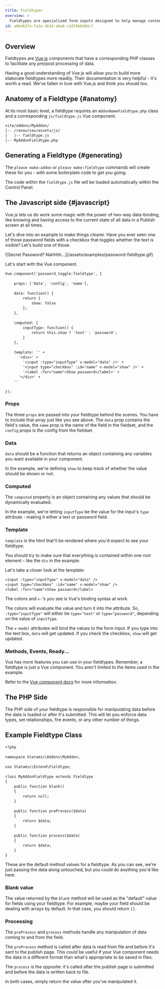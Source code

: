```yaml
---
title: Fieldtypes
overview: >
  Fieldtypes are specialized form inputs designed to help manage content and data in the control panel. They are flexible and reusuable in all Content Types.
id: a6bd62fe-fa1e-4b34-aba8-c2d74b6d8dc7
---
```

## Overview

Fieldtypes are [Vue.js][vue] components that have a corresponding PHP classes to facilitate any pre/post processing of data.

Having a good understanding of Vue.js will allow you to build more elaborate fieldtypes more readily. Their documentation is very helpful - it's worth a read. We've fallen in love with Vue.js and think you should too.


## Anatomy of a Fieldtype {#anatomy}

At its most basic level, a fieldtype requires an `AddonNameFieldtype.php` class and a corresponding `js/fieldtype.js` Vue component.

``` .language-files
site/addons/MyAddon/
|-- /resources/assets/js/
|   |-- fieldtype.js
|-- MyAddonFieldtype.php
```

## Generating a Fieldtype {#generating}

The `please make:addon` or `please make:fieldtype` commands will create these for you - with some boilerplate code to get you going.

The code within the `fieldtype.js` file will be loaded automatically within the Control Panel.

## The Javascript side {#javascript}

Vue.js lets us do work some magic with the power of two-way data-binding, like knowing and having access to the current state of all data in a Publish screen at all times.

Let's dive into an example to make things clearer. Have you ever seen one of those password fields with a checkbox that toggles whether the text is visible? Let's build one of those.

<div class="screenshot padded" markdown=1>
  ![Secret Password? Nahhhh...](/assets/examples/password-fieldtype.gif)
</div>

Let's start with the Vue component.

``` .language-javascript
Vue.component('password_toggle-fieldtype', {

    props: ['data', 'config', 'name'],

    data: function() {
        return {
            show: false
        };
    },

    computed: {
        inputType: function() {
            return this.show ? 'text' : 'password';
        }
    }, 

    template: '' +
      '<div>' +
        '<input :type="inputType" v-model="data" />' +
        '<input type="checkbox" :id="name" v-model="show" />' +
        '<label :for="name">Show password</label>' +
      '</div>' +
    ''

});
```

### Props

The three `props` are passed into your fieldtype behind the scenes. You have to include that array just like you see above. The `data` prop contains the field's value, the `name` prop is the name of the field in the fieldset, and the `config` props is the config from the fieldset.

### Data 

`data` should be a function that returns an object containing any variables you want available in your component.

In the example, we're defining `show` to keep track of whether the value should be shown or not.

### Computed

The `computed` property is an object containing any values that should be dynamically evaluated.

In the example, we're letting `inputType` be the value for the input's `type` attribute - making it either a text or password field.

### Template

`template` is the html that'll be rendered where you'd expect to see your fieldtype.

You should try to make sure that everything is contained within one root element - like the `div` in the example.

Let's take a closer look at the template:

```
<input :type="inputType" v-model="data" />
<input type="checkbox" :id="name" v-model="show" />
<label :for="name">Show password</label>
```

The colons and `v-`'s you see is Vue's binding syntax at work.

The colons will evaluate the value and turn it into the attribute. So, `:type="inputType"` will either be `type="text"` or `type="password"`, depending on the value of `inputType`.

The `v-model` attributes will bind the values to the form input. If you type into the text box, `data` will get updated. If you check the checkbox, `show` will get updated.

### Methods, Events, Ready...

Vue has more features you can use in your fieldtypes. Remember, a fieldtype is just a Vue component. You aren't limited to the items used in the example.

Refer to the [Vue component docs][vue-component] for more information.

## The PHP Side

The PHP side of your fieldtype is responsible for manipulating data before  the data is loaded or after it's submitted. This will let you enforce data types, set relationships, fire events, or any other number of things.

## Example Fieldtype Class

``` .language-php
<?php

namespace Statamic\Addons\MyAddon;

use Statamic\Extend\Fieldtype;

class MyAddonFieldtype extends Fieldtype
{
    public function blank()
    {
        return null;
    }

    public function preProcess($data)
    {
        return $data;
    }

    public function process($data)
    {
        return $data;
    }
}
```

These are the default method values for a fieldtype. As you can see, we're just passing the data along untouched, but you could do anything you'd like here.

### Blank value

The value returned by the `blank` method will be used as the "default" value for fields using your fieldtype. For example, maybe your field should be dealing with arrays by default. In that case, you should return `[]`.

### Processing

The `preProcess` and `process` methods handle any manipulation of data coming to and from the field.

The `preProcess` method is called after data is read from file and before it's sent to the publish page. This could be useful if your Vue component needs the data in a different format than what's appropriate to be saved in files.

The `process` is the opposite: it's called after the publish page is submitted and before the data is written back to file.

In both cases, simply return the value after you've manipulated it.



[vue]: http://vuejs.org
[vue-component]: http://vuejs.org/guide/components.html
